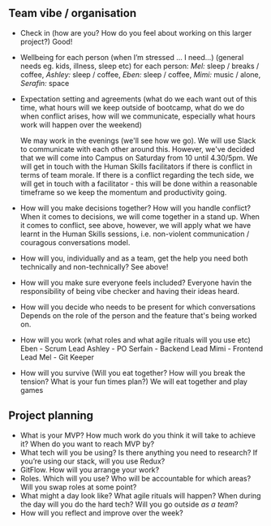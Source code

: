 ## Team vibe / organisation

- Check in (how are you? How do you feel about working on this larger project?)
Good!

- Wellbeing for each person (when I’m stressed ... I need...) (general needs eg. kids, illness, sleep etc) for each person:
*Mel:* sleep / breaks / coffee, *Ashley:* sleep / coffee, *Eben:* sleep / coffee, *Mimi:* music / alone, *Serafin:* space

- Expectation setting and agreements (what do we each want out of this time, what hours will we keep outside of bootcamp, what do we do when conflict arises, how will we communicate, especially what hours work will happen over the weekend)

  We may work in the evenings (we'll see how we go). We will use Slack to communicate with each other around this. However, we've decided that we will come into Campus on Saturday from 10 until 4.30/5pm. We will get in touch with the Human Skills facilitators if there is conflict in terms of team morale. If there is a conflict regarding the tech side, we will get in touch with a facilitator - this will be done within a reasonable timeframe so we keep the momentum and productivity going.

- How will you make decisions together? How will you handle conflict?
When it comes to decisions, we will come together in a stand up. When it comes to conflict, see above, however, we will apply what we have learnt in the Human Skills sessions, i.e. non-violent communication / couragous conversations model.

- How will you, individually and as a team, get the help you need both technically and non-technically?
See above!

- How will you make sure everyone feels included?
Everyone havin the responsibility of being vibe checker and having their ideas heard.

- How will you decide who needs to be present for which conversations
Depends on the role of the person and the feature that's being worked on.

- How will you work (what roles and what agile rituals will you use etc)
Eben - Scrum Lead
Ashley - PO
Serfain - Backend Lead
Mimi - Frontend Lead
Mel - Git Keeper

- How will you survive (Will you eat together? How will you break the tension? What is your fun times plan?)
We will eat together and play games

## Project planning

- What is your MVP? How much work do you think it will take to achieve it? When do you want to reach MVP by?
- What tech will you be using? Is there anything you need to research? If you’re using our stack, will you use Redux?
- GitFlow. How will you arrange your work?
- Roles. Which will you use? Who will be accountable for which areas? Will you swap roles at some point?
- What might a day look like? What agile rituals will happen? When during the day will you do the hard tech? Will you go outside _as a team_?
- How will you reflect and improve over the week?
